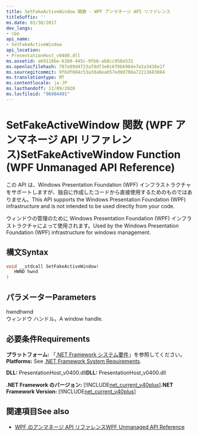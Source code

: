 ```yaml
---
title: SetFakeActiveWindow 関数 - WPF アンマネージ API リファレンス
titleSuffix: ''
ms.date: 03/30/2017
dev_langs:
- cpp
api_name:
- SetFakeActiveWindow
api_location:
- PresentationHost_v0400.dll
ms.assetid: a69118be-63b0-445c-9fb6-ab8cc958e531
ms.openlocfilehash: 787e89d4723af8df3e0c6f6bb904e7e2a3436e2f
ms.sourcegitcommit: 9f6df084c53a3da0ea657ed0d708a72213683084
ms.translationtype: MT
ms.contentlocale: ja-JP
ms.lasthandoff: 12/09/2020
ms.locfileid: "96984491"
---
```

# <a name="setfakeactivewindow-function-wpf-unmanaged-api-reference"></a><span data-ttu-id="8a416-102">SetFakeActiveWindow 関数 (WPF アンマネージ API リファレンス)</span><span class="sxs-lookup"><span data-stu-id="8a416-102">SetFakeActiveWindow Function (WPF Unmanaged API Reference)</span></span>
<span data-ttu-id="8a416-103">この API は、Windows Presentation Foundation (WPF) インフラストラクチャをサポートしますが、独自に作成したコードから直接使用するためのものではありません。</span><span class="sxs-lookup"><span data-stu-id="8a416-103">This API supports the Windows Presentation Foundation (WPF) infrastructure and is not intended to be used directly from your code.</span></span>  
  
 <span data-ttu-id="8a416-104">ウィンドウの管理のために Windows Presentation Foundation (WPF) インフラストラクチャによって使用されます。</span><span class="sxs-lookup"><span data-stu-id="8a416-104">Used by the Windows Presentation Foundation (WPF) infrastructure for windows management.</span></span>  
  
## <a name="syntax"></a><span data-ttu-id="8a416-105">構文</span><span class="sxs-lookup"><span data-stu-id="8a416-105">Syntax</span></span>  
  
```cpp  
void __stdcall SetFakeActiveWindow(  
   HWND hwnd  
)  
```  
  
## <a name="parameters"></a><span data-ttu-id="8a416-106">パラメーター</span><span class="sxs-lookup"><span data-stu-id="8a416-106">Parameters</span></span>  
 <span data-ttu-id="8a416-107">hwnd</span><span class="sxs-lookup"><span data-stu-id="8a416-107">hwnd</span></span>  
 <span data-ttu-id="8a416-108">ウィンドウ ハンドル。</span><span class="sxs-lookup"><span data-stu-id="8a416-108">A window handle.</span></span>  
  
## <a name="requirements"></a><span data-ttu-id="8a416-109">必要条件</span><span class="sxs-lookup"><span data-stu-id="8a416-109">Requirements</span></span>  
 <span data-ttu-id="8a416-110">**プラットフォーム:** 「[.NET Framework システム要件](/dotnet/framework/get-started/system-requirements)」を参照してください。</span><span class="sxs-lookup"><span data-stu-id="8a416-110">**Platforms:** See [.NET Framework System Requirements](/dotnet/framework/get-started/system-requirements).</span></span>  
  
 <span data-ttu-id="8a416-111">**DLL:** PresentationHost_v0400.dll</span><span class="sxs-lookup"><span data-stu-id="8a416-111">**DLL:** PresentationHost_v0400.dll</span></span>  
  
 <span data-ttu-id="8a416-112">**.NET Framework のバージョン:** [!INCLUDE[net_current_v40plus](../../../includes/net-current-v40plus-md.md)]</span><span class="sxs-lookup"><span data-stu-id="8a416-112">**.NET Framework Version:** [!INCLUDE[net_current_v40plus](../../../includes/net-current-v40plus-md.md)]</span></span>  
  
## <a name="see-also"></a><span data-ttu-id="8a416-113">関連項目</span><span class="sxs-lookup"><span data-stu-id="8a416-113">See also</span></span>

- [<span data-ttu-id="8a416-114">WPF のアンマネージ API リファレンス</span><span class="sxs-lookup"><span data-stu-id="8a416-114">WPF Unmanaged API Reference</span></span>](wpf-unmanaged-api-reference.md)
